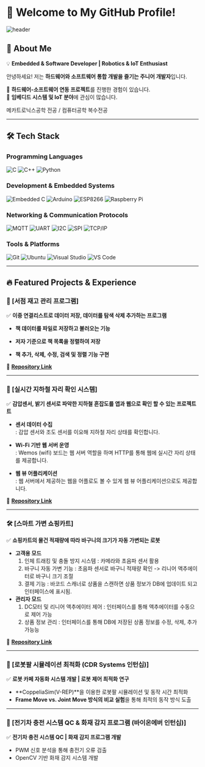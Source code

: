 # 🚀 Welcome to My GitHub Profile!  

![header](https://capsule-render.vercel.app/api?type=Waving&color=auto&height=300&section=header&text=Hi,%20I'm%20Eeseol!&fontSize=90)


## 👋 About Me
💡 **Embedded & Software Developer | Robotics & IoT Enthusiast**  

안녕하세요! 저는 **하드웨어와 소프트웨어 통합 개발을 즐기는 주니어 개발자**입니다.  
 
🔹 **하드웨어-소프트웨어 연동 프로젝트**를 진행한 경험이 있습니다.  
🔹 **임베디드 시스템 및 IoT 분야**에 관심이 많습니다.   

메카트로닉스공학 전공 / 컴퓨터공학 복수전공

---

## 🛠️ Tech Stack  

### **Programming Languages**  
![C](https://img.shields.io/badge/C-A8B9CC?style=flat&logo=c&logoColor=white)
![C++](https://img.shields.io/badge/C++-00599C?style=flat&logo=cplusplus&logoColor=white)
![Python](https://img.shields.io/badge/Python-3776AB?style=flat&logo=python&logoColor=white)

### **Development & Embedded Systems**  
![Embedded C](https://img.shields.io/badge/Embedded%20C-00599C?style=flat&logo=c&logoColor=white)
![Arduino](https://img.shields.io/badge/Arduino-00979D?style=flat&logo=arduino&logoColor=white)
![ESP8266](https://img.shields.io/badge/ESP8266-000000?style=flat&logo=esp8266&logoColor=white)
![Raspberry Pi](https://img.shields.io/badge/Raspberry%20Pi-C51A4A?style=flat&logo=raspberrypi&logoColor=white)

### **Networking & Communication Protocols**  
![MQTT](https://img.shields.io/badge/MQTT-660066?style=flat&logo=mqtt&logoColor=white)
![UART](https://img.shields.io/badge/UART-0078D4?style=flat)
![I2C](https://img.shields.io/badge/I2C-6A1B9A?style=flat)
![SPI](https://img.shields.io/badge/SPI-FFA500?style=flat)
![TCP/IP](https://img.shields.io/badge/TCP/IP-00599C?style=flat&logo=internetarchive&logoColor=white)

### **Tools & Platforms**  
![Git](https://img.shields.io/badge/Git-F05032?style=flat&logo=git&logoColor=white)
![Ubuntu](https://img.shields.io/badge/Ubuntu-E95420?style=flat&logo=ubuntu&logoColor=white)
![Visual Studio](https://img.shields.io/badge/Visual%20Studio-5C2D91?style=flat&logo=visualstudio&logoColor=white)
![VS Code](https://img.shields.io/badge/VS%20Code-007ACC?style=flat&logo=visualstudiocode&logoColor=white)


---
## 🔥 Featured Projects & Experience  

### **🚊 [서점 재고 관리 프로그램]**  
✅ **이중 연결리스트로 데이터 저장, 데이터를 탐색 삭제 추가하는 프로그램**  

- **책 데이터를 파일로 저장하고 불러오는 기능**  
       
- **저자 기준으로 책 목록을 정렬하여 저장**   

- **책 추가, 삭제, 수정, 검색 및 정렬 기능 구현**   

🔗 **[Repository Link](https://github.com/eeseol/Library-Management-System.git)**

---

### **🚊 [실시간 지하철 자리 확인 시스템]**  
✅ **감압센서, 밝기 센서로 파악한 지하철 혼잡도를 앱과 웹으로 확인 할 수 있는 프로젝트트**  
- **센서 데이터 수집**  
  : 감압 센서와 조도 센서를 이요해 지하철 자리 상태를 확인합니다. 
       
- **Wi-Fi 기반 웹 서버 운영**   
  : Wemos (wifi) 보드는 웹 서버 역할을 하며 HTTP를 통해 웹에 실시간 자리 상태를 제공합니다.
- **웹 뷰 어플리케이션**   
  : 웹 서버에서 제공하는 웹을 어플로도 볼 수 있게 웹 뷰 어플리케이션으로도 제공합니다.

🔗 **[Repository Link](https://github.com/eeseol/Subway-Seat-Checker.git)**

---


### **🛠️ [스마트 가변 쇼핑카트]**  
✅ **쇼핑카트의 물건 적재량에 따라 바구니의 크기가 자동 가변되는 로봇**  
- **고객용 모드**     
  1) 인체 트래킹 및 충돌 방지 시스템 : 카메라와 초음파 센서 활용
  2) 바구니 자동 가변 기능 : 초음파 센서로 바구니 적재량 확인 -> 리니어 액추에이터로 바구니 크기 조절
  3) 결제 기능 : 바코드 스캐너로 상품을 스캔하면 상품 정보가 DB에 업데이트 되고 인터페이스에 표시됨.
- **관리자 모드**
  1) DC모터 및 리니어 액추에이터 제어 : 인터페이스를 통해 액추에이터를 수동으로 제어 가능
  2) 상품 정보 관리 : 인터페이스를 통해 DB에 저장된 상품 정보를 수정, 삭제, 추가 가능능   

🔗 **[Repository Link](https://github.com/eeseol/Erion.git)**

---


### **🤖 [로봇팔 시뮬레이션 최적화 (CDR Systems 인턴십)]**  
✅ **로봇 카페 자동화 시스템 개발 | 로봇 제어 최적화 연구**  
- **CoppeliaSim(V-REP)**을 이용한 로봇팔 시뮬레이션 및 동작 시간 최적화  
- **Frame Move vs. Joint Move 방식의 비교 실험**을 통해 최적의 동작 방식 도출  

---

### **🔋 [전기차 충전 시스템 QC & 화재 감지 프로그램 (바이온에버 인턴십)]**  
✅ **전기차 충전 시스템 QC | 화재 감지 프로그램 개발**  
- PWM 신호 분석을 통해 충전기 오류 검출  
- OpenCV 기반 화재 감지 시스템 개발 
